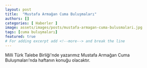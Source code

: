 ```yaml
---
layout: post
title:  "Mustafa Armağan Cuma Buluşmaları"
authors: []
categories: [ Haberler ]
image: assets/images/posts/mustafa-armagan-cuma-bulusmalari.jpg
tags: [cuma buluşmaları]
featured: true
# For adding excerpt add <!--more--> and break the line
---
```

Milli Türk Talebe Birliği'nde yazarımız Mustafa Armağan Cuma Buluşmaları'nda haftanın konuğu olacaktır.

